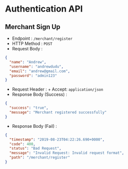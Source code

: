 # Authentication API

## Merchant Sign Up

- Endpoint : `/merchant/register`
- HTTP Method : `POST`
- Request Body :

```json
{
  "name": "Andrew",
  "username": "andrewdudu",
  "email": "andrew@gmail.com",
  "password": "admin123"
}
```

- Request Header : + Accept: `application/json`
- Response Body (Success) :

```json
{
  "success": "true",
  "message": "Merchant registered successfully"
}
```

- Response Body (Fail) :

```json
{
  "timestamp": "2019-08-23T04:22:26.690+0000",
  "code": 400,
  "status": "Bad Request",
  "message": "Invalid Request: Invalid request format",
  "path": "/merchant/register"
}
```
